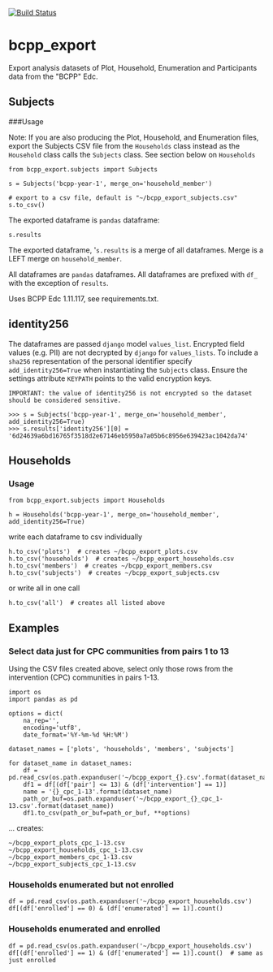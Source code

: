 [![Build Status](https://travis-ci.org/botswana-harvard/bcpp-export.svg?branch=develop)](https://travis-ci.org/botswana-harvard/bcpp-export)

# bcpp_export

Export analysis datasets of Plot, Household, Enumeration and Participants data from the "BCPP" Edc.

## Subjects
###Usage

Note: If you are also producing the Plot, Household, and Enumeration files, export the Subjects CSV file from the `Households` class instead as the `Household` class calls the `Subjects` class. See section below on `Households`

    from bcpp_export.subjects import Subjects
    
    s = Subjects('bcpp-year-1', merge_on='household_member')
    
    # export to a csv file, default is "~/bcpp_export_subjects.csv"
    s.to_csv()
    
The exported dataframe is `pandas` dataframe:

    s.results
    
The exported dataframe, '`s.results` is a merge of all dataframes. Merge is a LEFT merge on `household_member`.

All dataframes are `pandas` dataframes. All dataframes are prefixed with `df_` with the exception of `results`.

Uses BCPP Edc 1.11.117, see requirements.txt.

## identity256
The dataframes are passed `django` model `values_list`. Encrypted field values (e.g. PII) are not decrypted by `django` for `values_lists`. To include a `sha256` representation of the personal identifier specify `add_identity256=True` when instantiating the `Subjects` class. Ensure the settings attribute `KEYPATH` points to the valid encryption keys. 
    
    IMPORTANT: the value of identity256 is not encrypted so the dataset should be considered sensitive.

    >>> s = Subjects('bcpp-year-1', merge_on='household_member', add_identity256=True)
    >>> s.results['identity256'][0] = '6d24639a6bd16765f3518d2e67146eb5950a7a05b6c8956e639423ac1042da74'
    
## Households
    
### Usage
    
    from bcpp_export.subjects import Households
    
    h = Households('bcpp-year-1', merge_on='household_member', add_identity256=True)

write each dataframe to csv individually

    h.to_csv('plots')  # creates ~/bcpp_export_plots.csv
    h.to_csv('households')  # creates ~/bcpp_export_households.csv
    h.to_csv('members')  # creates ~/bcpp_export_members.csv
    h.to_csv('subjects')  # creates ~/bcpp_export_subjects.csv
    
or write all in one call

    h.to_csv('all')  # creates all listed above

## Examples

### Select data just for CPC communities from pairs 1 to 13

Using the CSV files created above, select only those rows from the intervention (CPC) communities in pairs 1-13.

    import os
    import pandas as pd

    options = dict(
        na_rep='',
        encoding='utf8',
        date_format='%Y-%m-%d %H:%M')

    dataset_names = ['plots', 'households', 'members', 'subjects']

    for dataset_name in dataset_names:
        df = pd.read_csv(os.path.expanduser('~/bcpp_export_{}.csv'.format(dataset_name))
        df1 = df[(df['pair'] <= 13) & (df['intervention'] == 1)]
        name = '{}_cpc_1-13'.format(dataset_name)
        path_or_buf=os.path.expanduser('~/bcpp_export_{}_cpc_1-13.csv'.format(dataset_name))
        df1.to_csv(path_or_buf=path_or_buf, **options)
        
... creates:

    ~/bcpp_export_plots_cpc_1-13.csv
    ~/bcpp_export_households_cpc_1-13.csv
    ~/bcpp_export_members_cpc_1-13.csv
    ~/bcpp_export_subjects_cpc_1-13.csv


### Households enumerated but not enrolled

    df = pd.read_csv(os.path.expanduser('~/bcpp_export_households.csv')
    df[(df['enrolled'] == 0) & (df['enumerated'] == 1)].count()

### Households enumerated and enrolled

    df = pd.read_csv(os.path.expanduser('~/bcpp_export_households.csv')
    df[(df['enrolled'] == 1) & (df['enumerated'] == 1)].count()  # same as just enrolled
    
